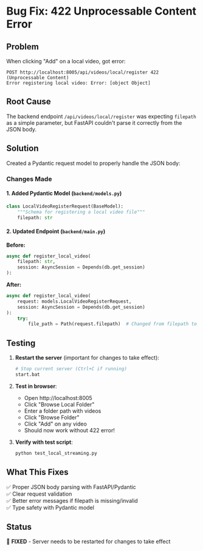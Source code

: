 # Bug Fix: 422 Unprocessable Content Error

## Problem
When clicking "Add" on a local video, got error:
```
POST http://localhost:8005/api/videos/local/register 422 (Unprocessable Content)
Error registering local video: Error: [object Object]
```

## Root Cause
The backend endpoint `/api/videos/local/register` was expecting `filepath` as a simple parameter, but FastAPI couldn't parse it correctly from the JSON body.

## Solution
Created a Pydantic request model to properly handle the JSON body:

### Changes Made

#### 1. Added Pydantic Model (`backend/models.py`)
```python
class LocalVideoRegisterRequest(BaseModel):
    """Schema for registering a local video file"""
    filepath: str
```

#### 2. Updated Endpoint (`backend/main.py`)
**Before:**
```python
async def register_local_video(
    filepath: str,
    session: AsyncSession = Depends(db.get_session)
):
```

**After:**
```python
async def register_local_video(
    request: models.LocalVideoRegisterRequest,
    session: AsyncSession = Depends(db.get_session)
):
    try:
        file_path = Path(request.filepath)  # Changed from filepath to request.filepath
```

## Testing

1. **Restart the server** (important for changes to take effect):
   ```bash
   # Stop current server (Ctrl+C if running)
   start.bat
   ```

2. **Test in browser**:
   - Open http://localhost:8005
   - Click "Browse Local Folder"
   - Enter a folder path with videos
   - Click "Browse Folder"
   - Click "Add" on any video
   - Should now work without 422 error!

3. **Verify with test script**:
   ```bash
   python test_local_streaming.py
   ```

## What This Fixes
✅ Proper JSON body parsing with FastAPI/Pydantic  
✅ Clear request validation  
✅ Better error messages if filepath is missing/invalid  
✅ Type safety with Pydantic model

## Status
🔧 **FIXED** - Server needs to be restarted for changes to take effect
